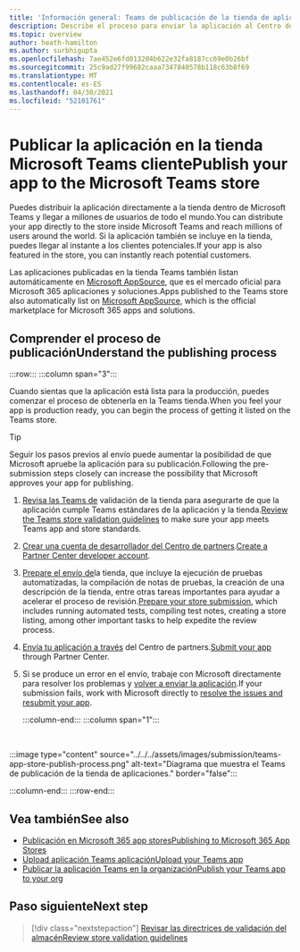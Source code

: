 ```yaml
---
title: 'Información general: Teams de publicación de la tienda de aplicaciones'
description: Describe el proceso para enviar la aplicación al Centro de partners y publicarla en la tienda Microsoft Teams (y AppSource).
ms.topic: overview
author: heath-hamilton
ms.author: surbhigupta
ms.openlocfilehash: 7ae452e6fd013204b622e32fa8187cc69e0b26bf
ms.sourcegitcommit: 25c9ad27f99682caaa7347840578b118c63b8f69
ms.translationtype: MT
ms.contentlocale: es-ES
ms.lasthandoff: 04/30/2021
ms.locfileid: "52101761"
---
```

# <a name="publish-your-app-to-the-microsoft-teams-store"></a><span data-ttu-id="b3cbc-103">Publicar la aplicación en la tienda Microsoft Teams cliente</span><span class="sxs-lookup"><span data-stu-id="b3cbc-103">Publish your app to the Microsoft Teams store</span></span>

<span data-ttu-id="b3cbc-104">Puedes distribuir la aplicación directamente a la tienda dentro de Microsoft Teams y llegar a millones de usuarios de todo el mundo.</span><span class="sxs-lookup"><span data-stu-id="b3cbc-104">You can distribute your app directly to the store inside Microsoft Teams and reach millions of users around the world.</span></span> <span data-ttu-id="b3cbc-105">Si la aplicación también se incluye en la tienda, puedes llegar al instante a los clientes potenciales.</span><span class="sxs-lookup"><span data-stu-id="b3cbc-105">If your app is also featured in the store, you can instantly reach potential customers.</span></span>

<span data-ttu-id="b3cbc-106">Las aplicaciones publicadas en la tienda Teams también listan automáticamente en [Microsoft AppSource](https://appsource.microsoft.com), que es el mercado oficial para Microsoft 365 aplicaciones y soluciones.</span><span class="sxs-lookup"><span data-stu-id="b3cbc-106">Apps published to the Teams store also automatically list on [Microsoft AppSource](https://appsource.microsoft.com), which is the official marketplace for Microsoft 365 apps and solutions.</span></span>

## <a name="understand-the-publishing-process"></a><span data-ttu-id="b3cbc-107">Comprender el proceso de publicación</span><span class="sxs-lookup"><span data-stu-id="b3cbc-107">Understand the publishing process</span></span>

:::row:::
   :::column span="3":::

<span data-ttu-id="b3cbc-108">Cuando sientas que la aplicación está lista para la producción, puedes comenzar el proceso de obtenerla en la Teams tienda.</span><span class="sxs-lookup"><span data-stu-id="b3cbc-108">When you feel your app is production ready, you can begin the process of getting it listed on the Teams store.</span></span>

> [!TIP]
> <span data-ttu-id="b3cbc-109">Seguir los pasos previos al envío puede aumentar la posibilidad de que Microsoft apruebe la aplicación para su publicación.</span><span class="sxs-lookup"><span data-stu-id="b3cbc-109">Following the pre-submission steps closely can increase the possibility that Microsoft approves your app for publishing.</span></span>

1. <span data-ttu-id="b3cbc-110">[Revisa las Teams de](~/concepts/deploy-and-publish/appsource/prepare/teams-store-validation-guidelines.md) validación de la tienda para asegurarte de que la aplicación cumple Teams estándares de la aplicación y la tienda.</span><span class="sxs-lookup"><span data-stu-id="b3cbc-110">[Review the Teams store validation guidelines](~/concepts/deploy-and-publish/appsource/prepare/teams-store-validation-guidelines.md) to make sure your app meets Teams app and store standards.</span></span>
1. <span data-ttu-id="b3cbc-111">[Crear una cuenta de desarrollador del Centro de partners](~/concepts/deploy-and-publish/appsource/prepare/create-partner-center-dev-account.md).</span><span class="sxs-lookup"><span data-stu-id="b3cbc-111">[Create a Partner Center developer account](~/concepts/deploy-and-publish/appsource/prepare/create-partner-center-dev-account.md).</span></span>
1. <span data-ttu-id="b3cbc-112">[Prepare el envío de](~/concepts/deploy-and-publish/appsource/prepare/submission-checklist.md)la tienda, que incluye la ejecución de pruebas automatizadas, la compilación de notas de pruebas, la creación de una descripción de la tienda, entre otras tareas importantes para ayudar a acelerar el proceso de revisión.</span><span class="sxs-lookup"><span data-stu-id="b3cbc-112">[Prepare your store submission](~/concepts/deploy-and-publish/appsource/prepare/submission-checklist.md), which includes running automated tests, compiling test notes, creating a store listing, among other important tasks to help expedite the review process.</span></span>
1. <span data-ttu-id="b3cbc-113">[Envía tu aplicación a través](https://docs.microsoft.com/office/dev/store/add-in-submission-guide) del Centro de partners.</span><span class="sxs-lookup"><span data-stu-id="b3cbc-113">[Submit your app](https://docs.microsoft.com/office/dev/store/add-in-submission-guide) through Partner Center.</span></span>
1. <span data-ttu-id="b3cbc-114">Si se produce un error en el envío, trabaje con Microsoft directamente para resolver los problemas y [volver a enviar la aplicación](~/concepts/deploy-and-publish/appsource/resolve-submission-issues.md).</span><span class="sxs-lookup"><span data-stu-id="b3cbc-114">If your submission fails, work with Microsoft directly to [resolve the issues and resubmit your app](~/concepts/deploy-and-publish/appsource/resolve-submission-issues.md).</span></span>

   :::column-end:::
   :::column span="1":::

<br>

:::image type="content" source="../../../assets/images/submission/teams-app-store-publish-process.png" alt-text="Diagrama que muestra el Teams de publicación de la tienda de aplicaciones." border="false":::

   :::column-end:::
:::row-end:::

## <a name="see-also"></a><span data-ttu-id="b3cbc-116">Vea también</span><span class="sxs-lookup"><span data-stu-id="b3cbc-116">See also</span></span>

* [<span data-ttu-id="b3cbc-117">Publicación en Microsoft 365 app stores</span><span class="sxs-lookup"><span data-stu-id="b3cbc-117">Publishing to Microsoft 365 App Stores</span></span>](https://docs.microsoft.com/office/dev/store/)
* [<span data-ttu-id="b3cbc-118">Upload aplicación Teams aplicación</span><span class="sxs-lookup"><span data-stu-id="b3cbc-118">Upload your Teams app</span></span>](~/concepts/deploy-and-publish/apps-upload.md)
* [<span data-ttu-id="b3cbc-119">Publicar la aplicación Teams en la organización</span><span class="sxs-lookup"><span data-stu-id="b3cbc-119">Publish your Teams app to your org</span></span>](/MicrosoftTeams/tenant-apps-catalog-teams?toc=/microsoftteams/platform/toc.json&bc=/MicrosoftTeams/breadcrumb/toc.json)

## <a name="next-step"></a><span data-ttu-id="b3cbc-120">Paso siguiente</span><span class="sxs-lookup"><span data-stu-id="b3cbc-120">Next step</span></span>

> [!div class="nextstepaction"]
> [<span data-ttu-id="b3cbc-121">Revisar las directrices de validación del almacén</span><span class="sxs-lookup"><span data-stu-id="b3cbc-121">Review store validation guidelines</span></span>](~/concepts/deploy-and-publish/appsource/prepare/teams-store-validation-guidelines.md)
